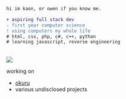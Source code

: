 ```diff
hi im kaon, or owen if you know me.

+ aspiring full stack dev
- first year computer science
! using computers my whole life
# html, css, php, c#, c++, python
# learning javascript, reverse engineering
```
<br>
<img src="https://komarev.com/ghpvc/?username=Kaaaon&color=lightgray">

working on
<br>
- [okuru](https://okuru.xyz)
- various undisclosed projects
